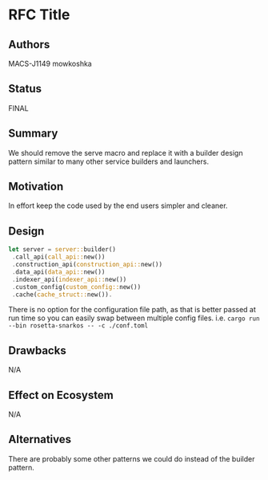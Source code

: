 # RFC Title

## Authors

MACS-J1149
mowkoshka

## Status

FINAL

## Summary

We should remove the serve macro and replace it with a builder design pattern similar to many other service builders and launchers.

## Motivation

In effort keep the code used by the end users simpler and cleaner.

## Design

```rust
let server = server::builder()
 .call_api(call_api::new())
 .construction_api(construction_api::new())
 .data_api(data_api::new())
 .indexer_api(indexer_api::new())
 .custom_config(custom_config::new())
 .cache(cache_struct::new()).
```

There is no option for the configuration file path, as that is better passed at run time so you can easily swap between multiple config files.
i.e.
`cargo run --bin rosetta-snarkos -- -c ./conf.toml`

## Drawbacks

N/A

## Effect on Ecosystem

N/A

## Alternatives

There are probably some other patterns we could do instead of the builder pattern.
